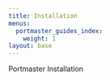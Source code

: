 ```yaml
---
title: Installation
menus:
  portmaster_guides_index:
    weight: 1
layout: base
---
```


Portmaster Installation
